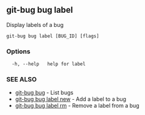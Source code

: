 ## git-bug bug label

Display labels of a bug

```
git-bug bug label [BUG_ID] [flags]
```

### Options

```
  -h, --help   help for label
```

### SEE ALSO

* [git-bug bug](git-bug_bug.md)	 - List bugs
* [git-bug bug label new](git-bug_bug_label_new.md)	 - Add a label to a bug
* [git-bug bug label rm](git-bug_bug_label_rm.md)	 - Remove a label from a bug

